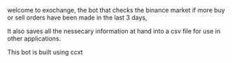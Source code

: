 welcome to exochange, the bot that checks the binance market if more buy or sell orders have been made in the last 3 days,


It also saves all the nessecary information at hand into a csv file for use in other applications.

This bot is built using ccxt
